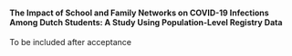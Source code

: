 #### The Impact of School and Family Networks on COVID-19 Infections Among Dutch Students: A Study Using Population-Level Registry Data
To be included after acceptance
